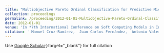 ```yaml
---
title: "Multiobjective Pareto Ordinal Classification for Predictive Microbiology"
collection: proceedings
permalink: /proceeding/2012-01-01-Multiobjective-Pareto-Ordinal-Classification-for-Predictive-Microbiology
date: 2012-01-01
venue: 'In *7th International Conference on Soft Computing Models in Industrial and Environmental Applications (SOCO&apos;12)*'
citation: ' Manuel Cruz-Ramírez,  Juan Carlos Fernández,  Antonio Valero,  Pedro Antonio Gutiérrez,  César Hervás-Martínez, &quot;Multiobjective Pareto Ordinal Classification for Predictive Microbiology.&quot; In *7th International Conference on Soft Computing Models in Industrial and Environmental Applications (SOCO&amp;apos;12)*, Vol.188, 2012, Ostrava, Czech Republic, pp.153-162.'
---
```

Use [Google Scholar](https://scholar.google.com/scholar?q=Multiobjective+Pareto+Ordinal+Classification+for+Predictive+Microbiology){:target="_blank"} for full citation